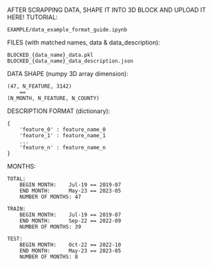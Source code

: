 AFTER SCRAPPING DATA, SHAPE IT INTO 3D BLOCK AND UPLOAD IT HERE!
TUTORIAL: 

    EXAMPLE/data_example_format_guide.ipynb

FILES (with matched names, data & data_description):

    BLOCKED_{data_name}_data.pkl
    BLOCKED_{data_name}_data_description.json

DATA SHAPE (numpy 3D array dimension):

    (47, N_FEATURE, 3142) 
        == 
    (N_MONTH, N_FEATURE, N_COUNTY)

DESCRIPTION FORMAT (dictionary):

    {
        'feature_0' : feature_name_0
        'feature_1' : feature_name_1
        ...
        'feature_n' : feature_name_n
    }

MONTHS:

    TOTAL:
        BEGIN MONTH:    Jul-19 == 2019-07
        END MONTH:      May-23 == 2023-05
        NUMBER OF MONTHS: 47

    TRAIN:
        BEGIN MONTH:    Jul-19 == 2019-07
        END MONTH:      Sep-22 == 2022-09
        NUMBER OF MONTHS: 39 

    TEST:
        BEGIN MONTH:    Oct-22 == 2022-10
        END MONTH:      May-23 == 2023-05
        NUMBER OF MONTHS: 8



